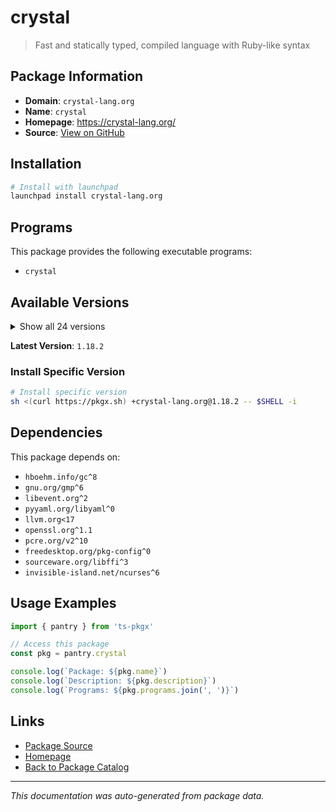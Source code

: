 # crystal

> Fast and statically typed, compiled language with Ruby-like syntax

## Package Information

- **Domain**: `crystal-lang.org`
- **Name**: `crystal`
- **Homepage**: https://crystal-lang.org/
- **Source**: [View on GitHub](https://github.com/pkgxdev/pantry/tree/main/projects/crystal-lang.org/package.yml)

## Installation

```bash
# Install with launchpad
launchpad install crystal-lang.org
```

## Programs

This package provides the following executable programs:

- `crystal`

## Available Versions

<details>
<summary>Show all 24 versions</summary>

- `1.18.2`, `1.18.1`, `1.18.0`, `1.17.1`, `1.17.0`
- `1.16.3`, `1.16.2`, `1.16.1`, `1.16.0`, `1.15.1`
- `1.15.0`, `1.14.1`, `1.14.0`, `1.13.3`, `1.13.2`
- `1.13.1`, `1.13.0`, `1.12.2`, `1.12.1`, `1.12.0`
- `1.11.2`, `1.11.1`, `1.11.0`, `1.10.1`

</details>

**Latest Version**: `1.18.2`

### Install Specific Version

```bash
# Install specific version
sh <(curl https://pkgx.sh) +crystal-lang.org@1.18.2 -- $SHELL -i
```

## Dependencies

This package depends on:

- `hboehm.info/gc^8`
- `gnu.org/gmp^6`
- `libevent.org^2`
- `pyyaml.org/libyaml^0`
- `llvm.org<17`
- `openssl.org^1.1`
- `pcre.org/v2^10`
- `freedesktop.org/pkg-config^0`
- `sourceware.org/libffi^3`
- `invisible-island.net/ncurses^6`

## Usage Examples

```typescript
import { pantry } from 'ts-pkgx'

// Access this package
const pkg = pantry.crystal

console.log(`Package: ${pkg.name}`)
console.log(`Description: ${pkg.description}`)
console.log(`Programs: ${pkg.programs.join(', ')}`)
```

## Links

- [Package Source](https://github.com/pkgxdev/pantry/tree/main/projects/crystal-lang.org/package.yml)
- [Homepage](https://crystal-lang.org/)
- [Back to Package Catalog](../../package-catalog.md)

---

*This documentation was auto-generated from package data.*
